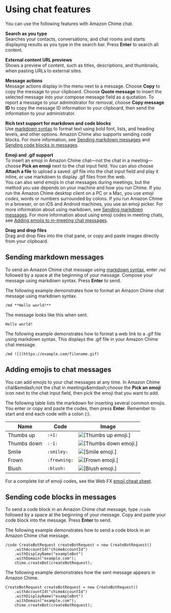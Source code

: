 # Using chat features<a name="chat-features"></a>

You can use the following features with Amazon Chime chat\.

**Search as you type**  
Searches your contacts, conversations, and chat rooms and starts displaying results as you type in the search bar\. Press **Enter** to search all content\.

**External content URL previews**  
Shows a preview of content, such as titles, descriptions, and thumbnails, when pasting URLs to external sites\.

**Message actions**  
Message actions display in the menu next to a message\. Choose **Copy** to copy the message to your clipboard\. Choose **Quote message** to insert the selected message into your compose message field as a quotation\. To report a message to your administrator for removal, choose **Copy message ID** to copy the message ID information to your clipboard, then send the information to your administrator\.

**Rich text support for markdown and code blocks**  
Use [markdown syntax](http://commonmark.org/help) to format text using bold font, lists, and heading levels, and other options\. Amazon Chime also supports sending code blocks\. For more information, see [Sending markdown messages](#send-chat-markdown) and [Sending code blocks in messages](#send-chat-blocks)\.

**Emoji and \.gif support**  
To insert an emoji in Amazon Chime chat—not the chat in a meeting—choose **Pick an emoji** next to the chat input field\. You can also choose **Attach a file** to upload a saved \.gif file into the chat input field and play it inline, or use markdown to display \.gif files from the web\.   
You can also send emojis in chat messages during meetings, but the method you use depends on your machine and how you run Chime\. If you run the Amazon Chime desktop client on a PC or a Mac, you use *emoji codes*, words or numbers surrounded by colons\. If you run Amazon Chime in a browser, or on iOS and Android machines, you use an emoji picker\. For more information about using markdown, see [Sending markdown messages](#send-chat-markdown)\. For more information about using emoji codes in meeting chats, see [Adding emojis to in\-meeting chat messages](add-meeting-emojis.md)\.

**Drag and drop files**  
Drag and drop files into the chat pane, or copy and paste images directly from your clipboard\.

## Sending markdown messages<a name="send-chat-markdown"></a>

To send an Amazon Chime chat message using [markdown syntax](http://commonmark.org/help), enter `/md` followed by a space at the beginning of your message\. Compose your message using markdown syntax\. Press **Enter** to send\.

The following example demonstrates how to format an Amazon Chime chat message using markdown syntax\.

```
/md **Hello world!**
```

The message looks like this when sent\.

```
Hello world!
```

The following example demonstrates how to format a web link to a \.gif file using markdown syntax\. This displays the \.gif file in your Amazon Chime chat message\.

```
/md ![](https://example.com/filename.gif)
```

## Adding emojis to chat messages<a name="add-emojis"></a>

You can add emojis to your chat messages at any time\. In Amazon Chime chat&emdash;not the chat in meetings&emdash;choose the **Pick an emoji** icon next to the chat input field, then pick the emoji that you want to add\.

The following table lists the markdown for inserting several common emojis\. You enter or copy and paste the codes, then press **Enter**\. Remember to start and end each code with a colon \(**:**\)\.


|  Name  |  Code  |  Image  | 
| --- | --- | --- | 
|  Thumbs up  |  `:+1:`  |  ![\[Thumbs up emoji.\]](http://docs.aws.amazon.com/chime/latest/ug/images/thumbsup.png)  | 
|  Thumbs down  |  `:-1:`  |  ![\[Thumbs down emoji.\]](http://docs.aws.amazon.com/chime/latest/ug/images/thumbsdown.png)  | 
|  Smile  |  `:smiley:`  |  ![\[Smile emoji.\]](http://docs.aws.amazon.com/chime/latest/ug/images/smile.png)  | 
|  Frown  |  `:frowning:`  |  ![\[Frown emoji.\]](http://docs.aws.amazon.com/chime/latest/ug/images/frown.png)  | 
|  Blush  |  `:blush:`  |  ![\[Blush emoji.\]](http://docs.aws.amazon.com/chime/latest/ug/images/blush.png)  | 

For a complete list of emoji codes, see the Web FX [emoji cheat sheet](https://www.webfx.com/tools/emoji-cheat-sheet/)\.

## Sending code blocks in messages<a name="send-chat-blocks"></a>

To send a code block in an Amazon Chime chat message, type `/code` followed by a space at the beginning of your message\. Copy and paste your code block into the message\. Press **Enter** to send\.

The following example demonstrates how to send a code block in an Amazon Chime chat message\.

```
/code CreateBotRequest createBotRequest = new CreateBotRequest()
    .withAccountId("chimeAccountId")
    .withDisplayName("exampleBot")
    .withDomain("example.com");
    chime.createBot(createBotRequest);
```

The following example demonstrates how the sent message appears in Amazon Chime\.

```
CreateBotRequest createBotRequest = new CreateBotRequest()
    .withAccountId("chimeAccountId")
    .withDisplayName("exampleBot")
    .withDomain("example.com");
    chime.createBot(createBotRequest);
```